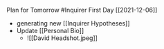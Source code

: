 Plan for Tomorrow #Inquirer First Day [[2021-12-06]]
- generating new [[Inquirer Hypotheses]]
- Update [[Personal Bio]]
	- ![[David Headshot.jpeg]]

